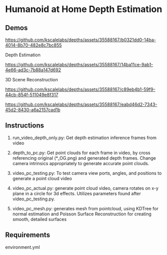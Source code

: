 # Humanoid at Home Depth Estimation

## Demos




https://github.com/kscalelabs/depths/assets/35588167/b0321dd0-14ba-4014-8b70-482e8c7bc855



Depth Estimation


https://github.com/kscalelabs/depths/assets/35588167/14ba11ce-9ab1-4e66-ad3c-7b88a147d692


3D Scene Reconstruction




https://github.com/kscalelabs/depths/assets/35588167/c89eb4b1-59f9-44cb-854f-511049e8f317




https://github.com/kscalelabs/depths/assets/35588167/eabd46d2-7343-45d2-8430-a6a2157cad1b



## Instructions

1. run_video_depth_only.py: Get depth estimation inference frames from video

2. depth_to_pc.py: Get point clouds for each frame in video, by cross referencing original (*_OG.png) and generated depth frames. Change camera intrinsics appropriately to generate accurate point clouds.

3. video_pc_testing.py: To test camera view ports, angles, and positions to generate a point cloud video

4. video_pc_actual.py: generate point cloud video, camera rotates on x-y plane in a circle for 3d effects. Utilizes parameters found after video_pc_testing.py.

5. video_pc_mesh.py: generates mesh from pointcloud, using KDTree for normal estimation and Poisson Surface Reconstruction for creating smooth, detailed surfaces

## Requirements

environment.yml
